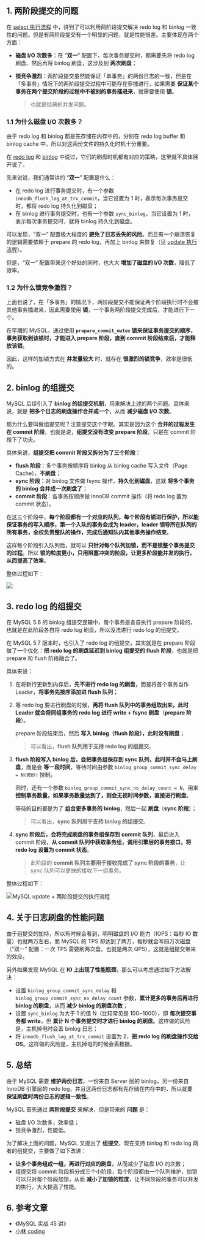 ## 1. 两阶段提交的问题

在 [select 执行流程](https://aruni.me/docs/studynotes/database/mysql/log/update%20执行流程.html) 中，讲到了可以利用两阶段提交解决 redo log 和 binlog 一致性的问题。但是有两阶段提交有一个明显的问题，就是性能很差。主要体现在两个方面：

- **磁盘 I/O 次数多**：在 “**双一**” 配置下，每次事务提交时，都需要先将 redo log 刷盘、然后再将 binlog 刷盘，这涉及到 **两次刷盘**；

- **锁竞争激烈**：两阶段提交虽然能保证「单事务」的两份日志的一致，但是在「多事务」情况下的两阶段提交过程中可能存在穿插进行，如果需要 **保证某个事务在两个提交阶段的过程中不被别的事务插进来**，就需要使用 **锁**。

    > 也就是经典的并发问题。

### 1.1 为什么磁盘 I/O 次数多？

由于 redo log 和 binlog 都是先存储在内存中的，分别在 redo log buffer 和 binlog cache 中，所以对这两份文件的持久化时机十分重要。

在 [redo log](https://aruni.me/docs/studynotes/database/mysql/log/redo%20log%EF%BC%9A%E5%B4%A9%E6%BA%83%E6%81%A2%E5%A4%8D%E7%A5%9E%E5%99%A8.html#_4-redo-log-%E5%88%B7%E7%9B%98%E6%97%B6%E6%9C%BA) 和 [binlog](https://aruni.me/docs/studynotes/database/mysql/log/binlog%EF%BC%9A%E4%B8%BB%E4%BB%8E%E5%A4%8D%E5%88%B6%E5%92%8C%E5%A4%87%E4%BB%BD.html#_4-binlog-%E5%88%B7%E7%9B%98%E6%97%B6%E6%9C%BA) 中说过，它们的刷盘时机都有对应的策略，这里就不具体展开说了。

先来说说，我们通常讲的 “**双一**” 配置是什么：

- 在 redo log 进行事务提交时，有一个参数 `innodb_flush_log_at_trx_commit`，当它设置为 1 时，表示每次事务提交时，都将 redo log 持久化到磁盘；
- 在 binlog 进行事务提交时，也有一个参数 `sync_binlog`，当它设置为 1 时，表示每次事务提交时，就将 binlog 持久化到磁盘。

可以发现，“双一” 配置极大程度的 **避免了日志丢失的风险**。而且有一个崩溃恢复的逻辑需要依赖于 prepare 的 redo log，再加上 binlog 来恢复（见 [update 执行流程](https://aruni.me/docs/studynotes/database/mysql/log/update%20%E6%89%A7%E8%A1%8C%E6%B5%81%E7%A8%8B.html#_2-2-%E4%B8%A4%E9%98%B6%E6%AE%B5%E6%8F%90%E4%BA%A4%E5%A6%82%E4%BD%95%E4%BF%9D%E8%AF%81%E4%B8%A4%E4%BB%BD%E6%97%A5%E5%BF%97%E7%9A%84%E4%B8%80%E8%87%B4%E6%80%A7)）。

但是，“双一” 配置带来这个好处的同时，也大大 **增加了磁盘的 I/O 次数**，降低了效率。

### 1.2 为什么锁竞争激烈？

上面也说了，在「多事务」的情况下，两阶段提交不能保证两个阶段执行时不会被其他事务插进来，因此需要使用 **锁**，一个事务两阶段提交完成后，才能进行下一个。

在早期的 MySQL，通过使用 **`prepare_commit_mutex` 锁来保证事务提交的顺序，事务获取到该锁时，才能进入 prepare 阶段，直到 commit 阶段结束后，才能释放该锁**。

因此，这样的加锁方式在 **并发量较大** 时，就存在 **很激烈的锁竞争**，效率是很低的。

## 2. binlog 的组提交

MySQL 后续引入了 **binlog 的组提交机制**，用来解决上述的两个问题。具体来说，就是 **把多个日志的刷盘操作合并成一个**，从而 **减少磁盘 I/O 次数**。

那为什么要叫做组提交呢？注意提交这个字眼。其实是因为这个 **合并的过程发生在 commit 阶段**，也就是说，**组提交没有改变 prepare 阶段**，只是在 commit 阶段下了功夫。

具体来说，**组提交把 commit 阶段又拆分为了三个阶段**：

- **flush 阶段**：多个事务按顺序将 binlog 从 binlog cache 写入文件（Page Cache），**不刷盘**；
- **sync 阶段**：对 binlog 文件做 fsync 操作，**持久化到磁盘**，这就 **将多个事务的 binlog 合并成一次刷盘了**；
- **commit 阶段**：各事务按顺序做 InnoDB commit 操作（将 redo log 置为 commit 状态）。

在这三个阶段中，**每个阶段都有一个对应的队列，每个阶段有锁进行保护，所以能保证事务的写入顺序，第一个入队的事务会成为 leader，leader 领导所在队列的所有事务，全权负责整队的操作，完成后通知队内其他事务操作结束**。

这样每个阶段引入队列后，就可以 **只针对每个队列加锁，而不是锁整个事务提交的过程**。所以 **锁的粒度更小，只用阻塞冲突的阶段，让更多阶段能并发的执行，从而提高了效率**。

整体过程如下：

![](https://run-notes.oss-cn-beijing.aliyuncs.com/notes/202303151851154.png)

## 3. redo log 的组提交

在 MySQL 5.6 的 binlog 组提交逻辑中，每个事务是各自执行 prepare 阶段的，也就是在此阶段各自将 redo log 刷盘，所以没法进行 redo log 的组提交。

在 MySQL 5.7 版本时，也引入了 redo log 的组提交，其实就是在 prepare 阶段做了一个优化：**把 redo log 的刷盘延迟到 binlog 组提交的 flush 阶段**，也就是把 prepare 和 flush 阶段融合了。

具体来说：

1. 在将新行更新到内存后，**先不进行 redo log 的刷盘**，而是将首个事务当作 Leader，**将事务先按序添加进 flush 队列**；

2. 等 redo log 要进行刷盘的时候，**再将 flush 队列中的事务组取出来，此时 Leader 就会将同组事务的 redo log 进行 write + fsync 刷盘**（**prepare 阶段**）。

    prepare 阶段结束后，然后 **写入 binlog（flush 阶段），此时没有刷盘**；

    > 可以看出，**flush 队列用于支持 redo log 的组提交**。

3. **flush 阶段写入 binlog 后，会把事务组保存到 sync 队列，此时并不会马上刷盘**，而是会 **等一段时间**，等待时间由参数 `binlog_group_commit_sync_delay = N(微妙)` 控制。

    同时，还有一个参数 `binlog_group_commit_sync_no_delay_count = N`，用来 **控制事务数量，如果事务数量达到了，则会无视时间参数，直接进行刷盘**。

    等待的目的都是为了 **组合更多事务的 binlog**，然后一起 **刷盘**（**sync 阶段**）；

    > 可以看出，**sync 队列用于支持 binlog 的组提交**。

4. **sync 阶段后，会将完成刷盘的事务组保存到 commit 队列**，最后进入 commit 阶段，**从 commit 队列中获取事务组，调用引擎层的事务接口，将 redo log 设置为 commit 状态**。

    > 此阶段的 **commit 队列主要用于接收完成了 sync 阶段的事务**，让 sync 队列可以更快的接收下一组事务。

整体过程如下：

![MySQL update + 两阶段提交的执行流程](https://run-notes.oss-cn-beijing.aliyuncs.com/notes/202303152029193.png)

## 4. 关于日志刷盘的性能问题

由于组提交的加持，所以有时候会看到，明明磁盘的 I/O 能力（IOPS：每秒 IO 数量）也就两万左右，而 MySQL 的 TPS 却达到了两万，每秒就会写四万次磁盘（“双一” 配置：一次 TPS 需要刷两次盘，也就是两次 QPS），这就是组提交带来的效应。

另外如果发现 MySQL 在 **IO 上出现了性能瓶颈**，那么可以考虑通过如下方法解决：

- 设置 `binlog_group_commit_sync_delay` 和 `binlog_group_commit_sync_no_delay_count` 参数，**累计更多的事务后再进行 binlog 的刷盘**，从而 **减少 binlog 的刷盘次数**；
- 设置 `sync_binlog` 为大于 1 的值 N（比较常见是 100~1000），即 **每次提交事务都 write**，但 **累计 N 个事务提交时才进行 binlog 的刷盘**。这样做的风险是，主机掉电时会丢 binlog 日志；
- 将 `innodb_flush_log_at_trx_commit` 设置为 2，**把 redo log 的刷盘操作交给 OS**。这样做的风险是，主机掉电的时候会丢数据。

## 5. 总结

由于 MySQL 需要 **维护两份日志**，一份来自 Server 层的 binlog，另一份来自 InnoDB 引擎层的 redo log，并且这两份日志都有先存储在内存中的，所以就要 **保证刷盘时两份日志的逻辑一致性**。

MySQL 首先通过 **两阶段提交** 来解决，但是带来的 **问题** 是：

- 磁盘 I/O 次数多，效率低；
- 锁竞争激烈，性能低。

为了解决上面的问题，MySQL 又提出了 **组提交**，现在支持 binlog 和 redo log 两者的组提交，主要做了如下改进：

- **让多个事务组成一组，再进行对应的刷盘**，从而减少了磁盘 I/O 的次数；
- 组提交将 commit 阶段拆分成三个小阶段，每个阶段都由一个队列维护，加锁可以只对每个阶段加锁，从而 **减小了加锁的粒度**，让不同阶段的事务可以并发的执行，大大提高了性能。

## 6. 参考文章

- 《MySQL 实战 45 讲》
- [小林 coding](https://xiaolincoding.com)